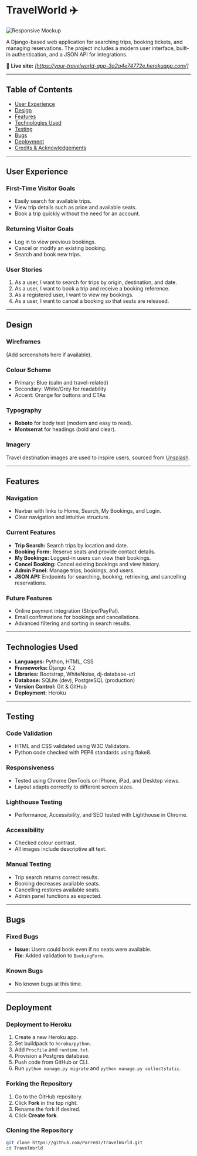 # TravelWorld ✈️


![Responsive Mockup](https://github.com/Parre87/travelworld/bookings/assets/travelworldmockup.png)

A Django-based web application for searching trips, booking tickets, and managing reservations. The project includes a modern user interface, built-in authentication, and a JSON API for integrations.  

🔗 **Live site:** _[https://your-travelworld-app-3a2a4e74772e.herokuapp.com/]_  

---

## Table of Contents

- [User Experience](#user-experience)
- [Design](#design)
- [Features](#features)
- [Technologies Used](#technologies-used)
- [Testing](#testing)
- [Bugs](#bugs)
- [Deployment](#deployment)
- [Credits & Acknowledgements](#credits--acknowledgements)

---

## User Experience

### First-Time Visitor Goals
- Easily search for available trips.
- View trip details such as price and available seats.
- Book a trip quickly without the need for an account.

### Returning Visitor Goals
- Log in to view previous bookings.
- Cancel or modify an existing booking.
- Search and book new trips.

### User Stories
1. As a user, I want to search for trips by origin, destination, and date.  
2. As a user, I want to book a trip and receive a booking reference.  
3. As a registered user, I want to view my bookings.  
4. As a user, I want to cancel a booking so that seats are released.  

---

## Design

### Wireframes
(Add screenshots here if available).

### Colour Scheme
- Primary: Blue (calm and travel-related)  
- Secondary: White/Grey for readability  
- Accent: Orange for buttons and CTAs  

### Typography
- **Roboto** for body text (modern and easy to read).  
- **Montserrat** for headings (bold and clear).  

### Imagery
Travel destination images are used to inspire users, sourced from [Unsplash](https://unsplash.com/).  

---

## Features

### Navigation
- Navbar with links to Home, Search, My Bookings, and Login.  
- Clear navigation and intuitive structure.  

### Current Features
- **Trip Search:** Search trips by location and date.  
- **Booking Form:** Reserve seats and provide contact details.  
- **My Bookings:** Logged-in users can view their bookings.  
- **Cancel Booking:** Cancel existing bookings and view history.  
- **Admin Panel:** Manage trips, bookings, and users.  
- **JSON API:** Endpoints for searching, booking, retrieving, and cancelling reservations.  

### Future Features
- Online payment integration (Stripe/PayPal).  
- Email confirmations for bookings and cancellations.  
- Advanced filtering and sorting in search results.  

---

## Technologies Used

- **Languages:** Python, HTML, CSS  
- **Frameworks:** Django 4.2  
- **Libraries:** Bootstrap, WhiteNoise, dj-database-url  
- **Database:** SQLite (dev), PostgreSQL (production)  
- **Version Control:** Git & GitHub  
- **Deployment:** Heroku  

---

## Testing

### Code Validation
- HTML and CSS validated using W3C Validators.  
- Python code checked with PEP8 standards using flake8.  

### Responsiveness
- Tested using Chrome DevTools on iPhone, iPad, and Desktop views.  
- Layout adapts correctly to different screen sizes.  

### Lighthouse Testing
- Performance, Accessibility, and SEO tested with Lighthouse in Chrome.  

### Accessibility
- Checked colour contrast.  
- All images include descriptive alt text.  

### Manual Testing
- Trip search returns correct results.  
- Booking decreases available seats.  
- Cancelling restores available seats.  
- Admin panel functions as expected.  

---

## Bugs

### Fixed Bugs
- **Issue:** Users could book even if no seats were available.  
  **Fix:** Added validation to `BookingForm`.  

### Known Bugs
- No known bugs at this time.  

---

## Deployment

### Deployment to Heroku
1. Create a new Heroku app.  
2. Set buildpack to `heroku/python`.  
3. Add `Procfile` and `runtime.txt`.  
4. Provision a Postgres database.  
5. Push code from GitHub or CLI.  
6. Run `python manage.py migrate` and `python manage.py collectstatic`.  

### Forking the Repository
1. Go to the GitHub repository.  
2. Click **Fork** in the top right.  
3. Rename the fork if desired.  
4. Click **Create fork**.  

### Cloning the Repository
```bash
git clone https://github.com/Parre87/TravelWorld.git
cd TravelWorld





